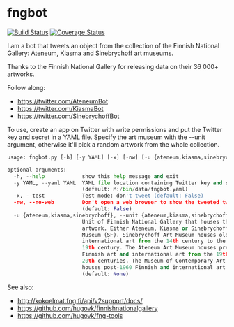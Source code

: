fngbot
======

[![Build Status](https://travis-ci.org/hugovk/fngbot.svg?branch=master)](https://travis-ci.org/hugovk/fngbot)
[![Coverage Status](https://coveralls.io/repos/github/hugovk/fngbot/badge.svg?branch=master)](https://coveralls.io/github/hugovk/fngbot?branch=master)

I am a bot that tweets an object from the collection of the Finnish National Gallery: Ateneum, Kiasma and Sinebrychoff art museums.

Thanks to the Finnish National Gallery for releasing data on their 36 000+ artworks.

Follow along:

 * https://twitter.com/AteneumBot
 * https://twitter.com/KiasmaBot
 * https://twitter.com/SinebrychoffBot


To use, create an app on Twitter with write permissions and put the Twitter key and secret in a YAML file. Specify the art museum with the --unit argument, otherwise it'll pick a random artwork from the whole collection.

```python
usage: fngbot.py [-h] [-y YAML] [-x] [-nw] [-u {ateneum,kiasma,sinebrychoff}]

optional arguments:
  -h, --help            show this help message and exit
  -y YAML, --yaml YAML  YAML file location containing Twitter key and secret
                        (default: M:/bin/data/fngbot.yaml)
  -x, --test            Test mode: don't tweet (default: False)
  -nw, --no-web         Don't open a web browser to show the tweeted tweet
                        (default: False)
  -u {ateneum,kiasma,sinebrychoff}, --unit {ateneum,kiasma,sinebrychoff}
                        Unit of Finnish National Gallery that houses the
                        artwork. Either Ateneum, Kiasma or Sinebrychoff Art
                        Museum (SF). Sinebrychoff Art Museum houses old
                        international art from the 14th century to the early
                        19th century. The Ateneum Art Museum houses pre-1960
                        Finnish art and international art from the 19th and
                        20th centuries. The Museum of Contemporary Art Kiasma
                        houses post-1960 Finnish and international art.
                        (default: None)
```

See also:

 * http://kokoelmat.fng.fi/api/v2support/docs/
 * https://github.com/hugovk/finnishnationalgallery
 * https://github.com/hugovk/fng-tools

